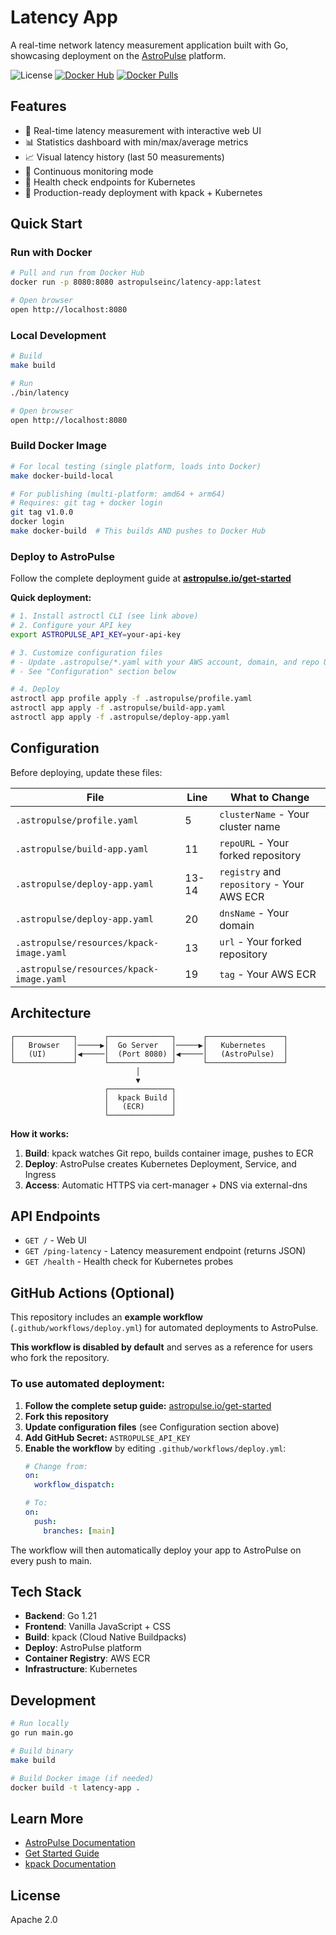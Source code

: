 # Latency App

A real-time network latency measurement application built with Go, showcasing deployment on the [AstroPulse](https://astropulse.io) platform.

![License](https://img.shields.io/badge/license-Apache%202.0-blue.svg)
[![Docker Hub](https://img.shields.io/docker/v/astropulseinc/latency-app?label=docker)](https://hub.docker.com/r/astropulseinc/latency-app)
[![Docker Pulls](https://img.shields.io/docker/pulls/astropulseinc/latency-app)](https://hub.docker.com/r/astropulseinc/latency-app)

## Features

- 🎯 Real-time latency measurement with interactive web UI
- 📊 Statistics dashboard with min/max/average metrics
- 📈 Visual latency history (last 50 measurements)
- 🔄 Continuous monitoring mode
- 🏥 Health check endpoints for Kubernetes
- 🚀 Production-ready deployment with kpack + Kubernetes

## Quick Start

### Run with Docker

```bash
# Pull and run from Docker Hub
docker run -p 8080:8080 astropulseinc/latency-app:latest

# Open browser
open http://localhost:8080
```

### Local Development

```bash
# Build
make build

# Run
./bin/latency

# Open browser
open http://localhost:8080
```

### Build Docker Image

```bash
# For local testing (single platform, loads into Docker)
make docker-build-local

# For publishing (multi-platform: amd64 + arm64)
# Requires: git tag + docker login
git tag v1.0.0
docker login
make docker-build  # This builds AND pushes to Docker Hub
```

### Deploy to AstroPulse

Follow the complete deployment guide at **[astropulse.io/get-started](https://astropulse.io/get-started)**

**Quick deployment:**

```bash
# 1. Install astroctl CLI (see link above)
# 2. Configure your API key
export ASTROPULSE_API_KEY=your-api-key

# 3. Customize configuration files
# - Update .astropulse/*.yaml with your AWS account, domain, and repo URL
# - See "Configuration" section below

# 4. Deploy
astroctl app profile apply -f .astropulse/profile.yaml
astroctl app apply -f .astropulse/build-app.yaml
astroctl app apply -f .astropulse/deploy-app.yaml
```

## Configuration

Before deploying, update these files:

| File | Line | What to Change |
|------|------|----------------|
| `.astropulse/profile.yaml` | 5 | `clusterName` - Your cluster name |
| `.astropulse/build-app.yaml` | 11 | `repoURL` - Your forked repository |
| `.astropulse/deploy-app.yaml` | 13-14 | `registry` and `repository` - Your AWS ECR |
| `.astropulse/deploy-app.yaml` | 20 | `dnsName` - Your domain |
| `.astropulse/resources/kpack-image.yaml` | 13 | `url` - Your forked repository |
| `.astropulse/resources/kpack-image.yaml` | 19 | `tag` - Your AWS ECR |

## Architecture

```
┌─────────────┐      ┌──────────────┐      ┌─────────────────┐
│   Browser   │─────▶│  Go Server   │─────▶│   Kubernetes    │
│   (UI)      │◀─────│  (Port 8080) │◀─────│   (AstroPulse)  │
└─────────────┘      └──────────────┘      └─────────────────┘
                            │
                            ▼
                     ┌──────────────┐
                     │  kpack Build │
                     │   (ECR)      │
                     └──────────────┘
```

**How it works:**
1. **Build**: kpack watches Git repo, builds container image, pushes to ECR
2. **Deploy**: AstroPulse creates Kubernetes Deployment, Service, and Ingress
3. **Access**: Automatic HTTPS via cert-manager + DNS via external-dns

## API Endpoints

- `GET /` - Web UI
- `GET /ping-latency` - Latency measurement endpoint (returns JSON)
- `GET /health` - Health check for Kubernetes probes

## GitHub Actions (Optional)

This repository includes an **example workflow** (`.github/workflows/deploy.yml`) for automated deployments to AstroPulse.

**This workflow is disabled by default** and serves as a reference for users who fork the repository.

### To use automated deployment:

1. **Follow the complete setup guide:** [astropulse.io/get-started](https://astropulse.io/get-started)
2. **Fork this repository**
3. **Update configuration files** (see Configuration section above)
4. **Add GitHub Secret:** `ASTROPULSE_API_KEY`
5. **Enable the workflow** by editing `.github/workflows/deploy.yml`:
   ```yaml
   # Change from:
   on:
     workflow_dispatch:

   # To:
   on:
     push:
       branches: [main]
   ```

The workflow will then automatically deploy your app to AstroPulse on every push to main.

## Tech Stack

- **Backend**: Go 1.21
- **Frontend**: Vanilla JavaScript + CSS
- **Build**: kpack (Cloud Native Buildpacks)
- **Deploy**: AstroPulse platform
- **Container Registry**: AWS ECR
- **Infrastructure**: Kubernetes

## Development

```bash
# Run locally
go run main.go

# Build binary
make build

# Build Docker image (if needed)
docker build -t latency-app .
```

## Learn More

- [AstroPulse Documentation](https://docs.astropulse.io)
- [Get Started Guide](https://astropulse.io/get-started)
- [kpack Documentation](https://github.com/buildpacks-community/kpack)

## License

Apache 2.0

